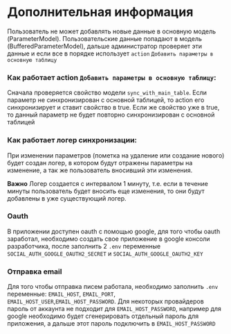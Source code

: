 # Дополнительная информация

Пользователь не может добавлять новые данные в основную модель (ParameterModel). Пользовательские данные попадают в
модель (BufferedParameterModel), дальше администратор проверяет эти данные и если все в порядке
использует `action` `Добавить параметры в основную таблицу`

### Как работает action `Добавить параметры в основную таблицу`:

Сначала проверяется свойство модели `sync_with_main_table`. Если параметр не синхронизирован с основной таблицей, то
action его синхронизирует и ставит свойство в true. Если же свойство уже в true, то данный параметр не будет повторно
синхронизирован с основной таблицей

### Как работает логер синхронизации:

При изменении параметров (пометка на удаление или создание нового) будет создан логер, в котором будут отражены
параметры на изменение, а так же пользователь вносивший эти изменения.

**Важно** Логер создается с интервалом 1 минуту, т.е. если в течение минуты пользователь будет вносить еще изменения, то
они будут добавлены в уже существующий логер.

### Oauth

В приложении доступен oauth с помощью google, для того чтобы oauth заработал, необходимо создать свое приложение в
google консоли разработчика, после заполнить 2 `.env` переменные `SOCIAL_AUTH_GOOGLE_OAUTH2_SECRET`
и `SOCIAL_AUTH_GOOGLE_OAUTH2_KEY`

### Отправка email

Для того чтобы отправка писем работала, необходимо заполнить `.env` переменные:
`EMAIL_HOST`, `EMAIL_PORT`, `EMAIL_HOST_USER`,`EMAIL_HOST_PASSWORD`. Для некоторых провайдеров пароль от аккаунта не
подходит для `EMAIL_HOST_PASSWORD`, например для google необходимо будет сгенерировать
отдельный пароль для приложения, а дальше этот пароль подключить в `EMAIL_HOST_PASSWORD`